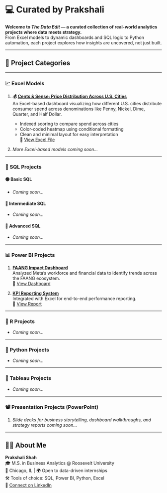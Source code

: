 # 💻 Curated by Prakshali

**Welcome to *The Data Edit* — a curated collection of real-world analytics projects where data meets strategy.**  
From Excel models to dynamic dashboards and SQL logic to Python automation, each project explores how insights are uncovered, not just built.

---

## 📁 Project Categories

---

### 📈 Excel Models

1. **💰 [Cents & Sense: Price Distribution Across U.S. Cities](https://github.com/yourusername/cents-and-sense-dashboard)**  
   An Excel-based dashboard visualizing how different U.S. cities distribute consumer spend across denominations like Penny, Nickel, Dime, Quarter, and Half Dollar.  
   - Indexed scoring to compare spend across cities  
   - Color-coded heatmap using conditional formatting  
   - Clean and minimal layout for easy interpretation  
   🔗 [View Excel File](https://github.com/prakshalishah/cents-and-sense-dashboard/blob/main/CentsAndSense_Dashboard.xlsx)

2. *More Excel-based models coming soon...*

---

### 🚀 SQL Projects

#### 🟢 Basic SQL
- *Coming soon...*

#### 🔵 Intermediate SQL
- *Coming soon...*

#### 🔴 Advanced SQL
- *Coming soon...*

---

### 📊 Power BI Projects

1. **[FAANG Impact Dashboard](https://github.com/yourusername/faang-impact-dashboard)**  
   Analyzed Meta’s workforce and financial data to identify trends across the FAANG ecosystem.  
   🔗 [View Dashboard](#)

2. **[KPI Reporting System](https://github.com/yourusername/kpi-reporting-system)**  
   Integrated with Excel for end-to-end performance reporting.  
   🔗 [View Report](#)

---

### 🔬 R Projects

- *Coming soon...*

---

### 🐍 Python Projects

- *Coming soon...*

---

### 🎨 Tableau Projects

- *Coming soon...*

---

### 📽️ Presentation Projects (PowerPoint)

1. *Slide decks for business storytelling, dashboard walkthroughs, and strategy reports coming soon...*

---

## 👩‍💻 About Me

**Prakshali Shah**  
🎓 M.S. in Business Analytics @ Roosevelt University  
📍 Chicago, IL | 🌍 Open to data-driven internships  
🛠️ Tools of choice: SQL, Power BI, Python, Excel  
🔗 [Connect on LinkedIn](https://linkedin.com/in/prakshalishah)
